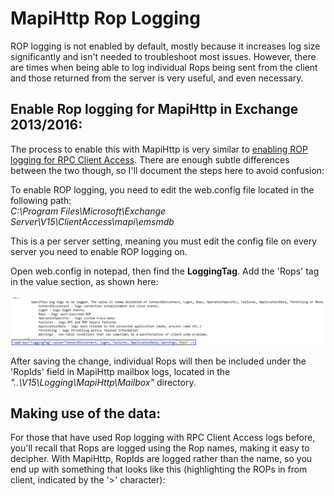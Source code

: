 <head>
<link rel="stylesheet" type="text/css" href="style.css">
</head>

# MapiHttp Rop Logging

ROP logging is not enabled by default, mostly because it increases log size significantly and isn't needed to troubleshoot most issues. However, there are times when being able to log individual Rops being sent from the client and those returned from the server is very useful, and even necessary.

## Enable Rop logging for MapiHttp in Exchange 2013/2016:

The process to enable this with MapiHttp is very similar to [enabling ROP logging for RPC Client Access](https://blogs.technet.microsoft.com/mahuynh/2014/09/22/enable-rop-logging-in-exchange-2010-and-2013/). There are enough subtle differences between the two though, so I'll document the steps here to avoid confusion:

To enable ROP logging, you need to edit the web.config file located in the following path:<br>
*C:\Program Files\Microsoft\Exchange Server\V15\ClientAccess\mapi\emsmdb*

This is a per server setting, meaning you must edit the config file on every server you need to enable ROP logging on.

Open web.config in notepad, then find the **LoggingTag**. Add the 'Rops' tag in the value section, as shown here:

<p><img src="img/web.config_enable.png" /></p>

After saving the change, individual Rops will then be included under the 'RopIds' field in MapiHttp mailbox logs, located in the  *"..\V15\Logging\MapiHttp\Mailbox"* directory.

## Making use of the data:

For those that have used Rop logging with RPC Client Access logs before, you'll recall that Rops are logged using the Rop names, making it easy to decipher. With MapiHttp, RopIds are logged rather than the name, so you end up with something that looks like this (highlighting the ROPs in from client, indicated by the '>' character):



